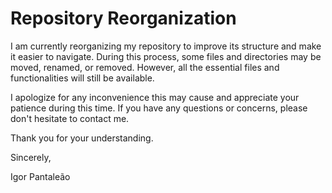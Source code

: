 # Repository Reorganization
I am currently reorganizing my repository to improve its structure and make it easier to navigate. During this process, some files and directories may be moved, renamed, or removed. However, all the essential files and functionalities will still be available.

I apologize for any inconvenience this may cause and appreciate your patience during this time. If you have any questions or concerns, please don't hesitate to contact me.

Thank you for your understanding.

Sincerely,

Igor Pantaleão
